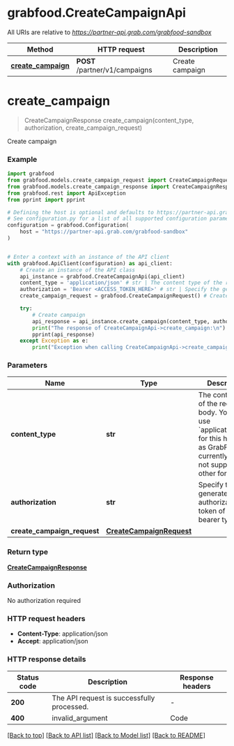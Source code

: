 # grabfood.CreateCampaignApi

All URIs are relative to *https://partner-api.grab.com/grabfood-sandbox*

Method | HTTP request | Description
------------- | ------------- | -------------
[**create_campaign**](CreateCampaignApi.md#create_campaign) | **POST** /partner/v1/campaigns | Create campaign


# **create_campaign**
> CreateCampaignResponse create_campaign(content_type, authorization, create_campaign_request)

Create campaign

### Example


```python
import grabfood
from grabfood.models.create_campaign_request import CreateCampaignRequest
from grabfood.models.create_campaign_response import CreateCampaignResponse
from grabfood.rest import ApiException
from pprint import pprint

# Defining the host is optional and defaults to https://partner-api.grab.com/grabfood-sandbox
# See configuration.py for a list of all supported configuration parameters.
configuration = grabfood.Configuration(
    host = "https://partner-api.grab.com/grabfood-sandbox"
)


# Enter a context with an instance of the API client
with grabfood.ApiClient(configuration) as api_client:
    # Create an instance of the API class
    api_instance = grabfood.CreateCampaignApi(api_client)
    content_type = 'application/json' # str | The content type of the request body. You must use `application/json` for this header as GrabFood API currently does not support other formats.
    authorization = 'Bearer <ACCESS_TOKEN_HERE>' # str | Specify the generated authorization token of the bearer type.
    create_campaign_request = grabfood.CreateCampaignRequest() # CreateCampaignRequest | 

    try:
        # Create campaign
        api_response = api_instance.create_campaign(content_type, authorization, create_campaign_request)
        print("The response of CreateCampaignApi->create_campaign:\n")
        pprint(api_response)
    except Exception as e:
        print("Exception when calling CreateCampaignApi->create_campaign: %s\n" % e)
```



### Parameters


Name | Type | Description  | Notes
------------- | ------------- | ------------- | -------------
 **content_type** | **str**| The content type of the request body. You must use &#x60;application/json&#x60; for this header as GrabFood API currently does not support other formats. | 
 **authorization** | **str**| Specify the generated authorization token of the bearer type. | 
 **create_campaign_request** | [**CreateCampaignRequest**](CreateCampaignRequest.md)|  | 

### Return type

[**CreateCampaignResponse**](CreateCampaignResponse.md)

### Authorization

No authorization required

### HTTP request headers

 - **Content-Type**: application/json
 - **Accept**: application/json

### HTTP response details

| Status code | Description | Response headers |
|-------------|-------------|------------------|
**200** | The API request is successfully processed. |  -  |
**400** | invalid_argument | Code | Reason           | Message                            | | ---- | ---------------- | ----------------------------------- | | 400  | invalid_argument | items not found                  | | 400  | invalid_argument | startTime has to be after now    | | 400  | invalid_argument | CAMPAIGN_START_TIME_TOO_CLOSE_TO_NOW:failed to create MFC:    | | 400  | invalid_argument | CAMPAIGN_DURATION_TOO_LONG:failed to create MFC:    | | 400  | invalid_argument | EFFECTIVE_DATE_OVERLAP:failed to create MFC: Item(s) are on multiple promotions in the same promotion period: SGITE2021052909250501859400 (4-CY4VMFMANYBYJ6-CZNZFFL1G8KKLX-94794295)\&quot;    | | 400  | invalid_argument | EATER_TYPE_CONDITION_IS_NOT_SUPPORTED:failed to create MFC: This level campaign can&#39;t be applied for such eater type    | | 400  | invalid_argument | INVALID_QUOTAS:failed to create MFC:    | | 400  | invalid_argument | INVALID_DISCOUNT_VALUE:failed to create MFC:     | | 400  | invalid_argument | INVALID_PARAMS:failed to create MFC: Order level campaign should have min basket condition    | | 400  | invalid_argument | INVALID_BUNDLE_OFFER:failed to create MFC: bundle price invalid    | | 400  | invalid_argument | INVALID_BUNDLE_OFFER:failed to create MFC: itemIDs should be between 2 and 20    | | 400  | invalid_argument | NOT_SUPPORT_BUNDLE_SAME_MULTIPLE_ITEMS:failed to create MFC: bundle multiple items is not supported for same item bundle    | | 400  | invalid_argument | EXCEED_ACTIVE_CAMPAIGN_MAX_LIMIT:failed to create MFC: number of same campaign level&#39;s promotions exceeds maximum limit(100)    |  |  -  |

[[Back to top]](#) [[Back to API list]](../README.md#documentation-for-api-endpoints) [[Back to Model list]](../README.md#documentation-for-models) [[Back to README]](../README.md)

